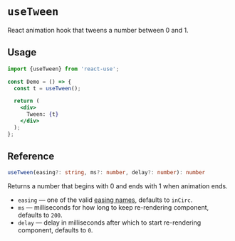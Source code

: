 # `useTween`

React animation hook that tweens a number between 0 and 1.


## Usage

```jsx
import {useTween} from 'react-use';

const Demo = () => {
  const t = useTween();

  return (
    <div>
      Tween: {t}
    </div>
  );
};
```

## Reference

```ts
useTween(easing?: string, ms?: number, delay?: number): number
```

Returns a number that begins with 0 and ends with 1 when animation ends.

- `easing` &mdash; one of the valid [easing names](https://github.com/streamich/ts-easing/blob/master/src/index.ts), defaults to `inCirc`.
- `ms` &mdash; milliseconds for how long to keep re-rendering component, defaults to `200`.
- `delay` &mdash; delay in milliseconds after which to start re-rendering component, defaults to `0`.
